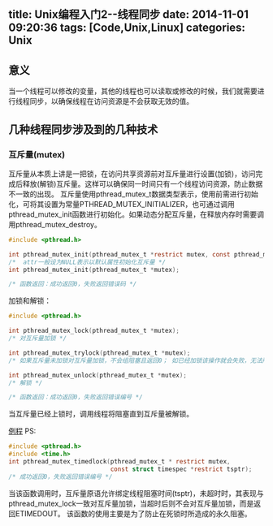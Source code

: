 title: Unix编程入门2--线程同步
date: 2014-11-01 09:20:36
tags: [Code,Unix,Linux]
categories: Unix
---

## 意义
当一个线程可以修改的变量，其他的线程也可以读取或修改的时候，我们就需要进行线程同步，以确保线程在访问资源是不会获取无效的值。

## 几种线程同步涉及到的几种技术
### 互斥量(mutex)
互斥量从本质上讲是一把锁，在访问共享资源前对互斥量进行设置(加锁)，访问完成后释放(解锁)互斥量。这样可以确保同一时间只有一个线程访问资源，防止数据不一致的出现。
互斥量使用pthread_mutex_t数据类型表示，使用前需进行初始化，可将其设置为常量PTHREAD_MUTEX_INITIALIZER，也可通过调用pthread_mutex_init函数进行初始化。如果动态分配互斥量，在释放内存时需要调用pthread_mutex_destroy。
```c
#include <pthread.h>

int pthread_mutex_init(pthread_mutex_t *restrict mutex, const pthread_mutexattr_t *rerestrict attr);
/*	attr一般设为NULL表示以默认属性初始化互斥量 */
int pthread_mutex_init(pthread_mutex_t *mutex);

/* 函数返回：成功返回0，失败返回错误码 */
```
加锁和解锁：
```c
#include <pthread.h>

int pthread_mutex_lock(pthread_mutex_t *mutex);
/* 对互斥量加锁 */

int pthread_mutex_trylock(pthread_mutex_t *mutex);
/* 如果互斥量未加锁对互斥量加锁，不会组阻塞且返回0； 如已经加锁该操作就会失败，无法所互斥量并返回EBUSY */

int pthread_mutex_unlock(pthread_mutex_t *mutex);
/* 解锁 */

/* 函数返回：成功返回0，失败返回错误编号 */
```
当互斥量已经上锁时，调用线程将阻塞直到互斥量被解锁。

[例程](https://github.com/StromAI/GreedIsGood/blob/master/Unix_Introduction/Thread/Thread_mutex.c)
PS:
```C
#include <pthread.h>
#include <time.h>
int pthread_mutex_timedlock(pthread_mutex_t * restrict mutex,
							const struct timespec *restrict tsptr);
/* 成功返回0，失败返回错误编号 */
```
当该函数调用时，互斥量原语允许绑定线程阻塞时间(tsptr)，未超时时，其表现与pthread_mutex_lock一致对互斥量加锁，当超时后则不会对互斥量加锁，而是返回ETIMEDOUT。
该函数的使用主要是为了防止在死锁时所造成的永久阻塞。

###